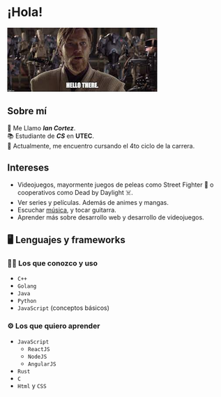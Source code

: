 # ¡Hola!

![Hello There](image.png)


## Sobre mí

:wave: Me Llamo ***Ian Cortez***. </br>
:books: Estudiante de ***CS*** en **UTEC**. </br>
:open_file_folder: Actualmente, me encuentro cursando el 4to ciclo de la carrera. </br>


## Intereses

* Videojuegos, mayormente juegos de peleas como Street Fighter :fist_right: o cooperativos como Dead by Daylight :skull_and_crossbones:.
* Ver series y películas. Además de animes y mangas.
* Escuchar [música](https://youtu.be/dQw4w9WgXcQ), y tocar guitarra.
* Aprender más sobre desarrollo web y desarrollo de videojuegos.


## :desktop_computer: Lenguajes y frameworks


### :man_technologist: Los que conozco y uso

* `C++`
* `Golang`
* `Java`
* `Python`
* `JavaScript` (conceptos básicos)


### :gear: Los que quiero aprender

* `JavaScript`
  - `ReactJS`
  - `NodeJS`
  - `AngularJS`
* `Rust`
* `C`
* `Html` y `CSS`


